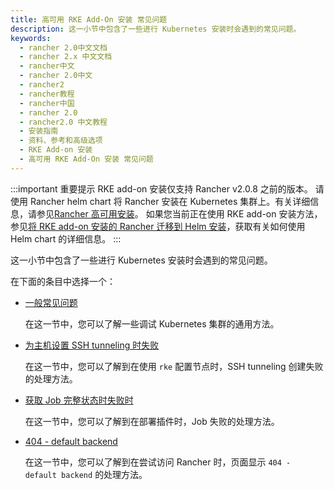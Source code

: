 ```yaml
---
title: 高可用 RKE Add-On 安装 常见问题
description: 这一小节中包含了一些进行 Kubernetes 安装时会遇到的常见问题。
keywords:
  - rancher 2.0中文文档
  - rancher 2.x 中文文档
  - rancher中文
  - rancher 2.0中文
  - rancher2
  - rancher教程
  - rancher中国
  - rancher 2.0
  - rancher2.0 中文教程
  - 安装指南
  - 资料、参考和高级选项
  - RKE Add-on 安装
  - 高可用 RKE Add-On 安装 常见问题
---
```


:::important 重要提示
RKE add-on 安装仅支持 Rancher v2.0.8 之前的版本。
请使用 Rancher helm chart 将 Rancher 安装在 Kubernetes 集群上。有关详细信息，请参见[Rancher 高可用安装](/docs/rancher2/installation_new/install-rancher-on-k8s/_index)。
如果您当前正在使用 RKE add-on 安装方法，参见[将 RKE add-on 安装的 Rancher 迁移到 Helm 安装](/docs/rancher2/installation_new/install-rancher-on-k8s/upgrades/migrating-from-rke-add-on/_index)，获取有关如何使用 Helm chart 的详细信息。
:::

这一小节中包含了一些进行 Kubernetes 安装时会遇到的常见问题。

在下面的条目中选择一个：

- [一般常见问题](/docs/rancher2/installation_new/resources/advanced/helm2/rke-add-on/troubleshooting/generic-troubleshooting/_index)

  在这一节中，您可以了解一些调试 Kubernetes 集群的通用方法。

- [为主机设置 SSH tunneling 时失败](/docs/rke/troubleshooting/ssh-connectivity-errors/_index)

  在这一节中，您可以了解到在使用 `rke` 配置节点时，SSH tunneling 创建失败的处理方法。

- [获取 Job 完整状态时失败时](/docs/rancher2/installation_new/resources/advanced/helm2/rke-add-on/troubleshooting/job-complete-status/_index)

  在这一节中，您可以了解到在部署插件时，Job 失败的处理方法。

- [404 - default backend](/docs/rancher2/installation_new/resources/advanced/helm2/rke-add-on/troubleshooting/404-default-backend/_index)

  在这一节中，您可以了解到在尝试访问 Rancher 时，页面显示 `404 - default backend` 的处理方法。
